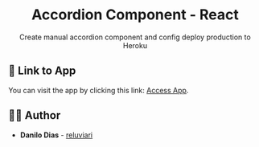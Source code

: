 <h1 align="center">
  <strong>Accordion Component - React</strong>
</h1> 

<p align="center">
  Create manual accordion component and config deploy production to Heroku
</p> 

## 📌 Link to App
You can visit the app by clicking this link: [Access App](https://reluviaris-accordion-react.herokuapp.com/).

## 🙋‍♂️ Author

* **Danilo Dias** - [reluviari](https://github.com/reluviari)


